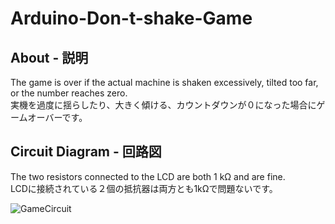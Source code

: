 # Arduino-Don-t-shake-Game
## About - 説明
The game is over if the actual machine is shaken excessively, tilted too far, or the number reaches zero.  
実機を過度に揺らしたり、大きく傾ける、カウントダウンが０になった場合にゲームオーバーです。
## Circuit Diagram - 回路図
The two resistors connected to the LCD are both 1 kΩ and are fine.  
LCDに接続されている２個の抵抗器は両方とも1kΩで問題ないです。  
  
![GameCircuit](https://user-images.githubusercontent.com/25848834/159120713-a2d759bd-7b4d-499a-859a-073a6871b797.png)
